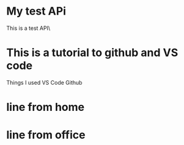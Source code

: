 # My test APi
This is a test API\

# This is a tutorial to github and VS code
Things I used
VS Code
Github

# line from home
# line from office